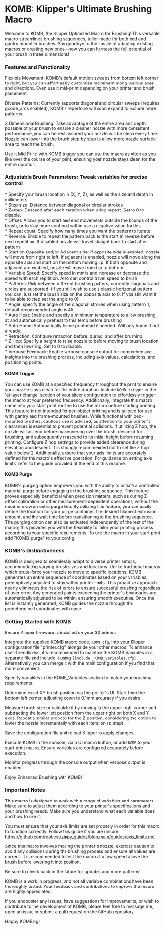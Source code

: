 <head><meta name="google-site-verification" content="YTr2AYTpsxIQk7KIOlVTOfKr11dqkzZP-gOUiyhPU5s" />
<body>
<h1>KOMB: Klipper's Ultimate Brushing Macro</h1>

Welcome to KOMB, the Klipper Optimized Macro for Brushing! This versatile macro streamlines brushing sequences, tailor-made for both bed and gantry mounted brushes. Say goodbye to the hassle of adapting existing macros or creating new ones—now you can harness the full potential of your brush in three dimensions!

<h3>Features and Functionality</h3>

Flexible Movement: KOMB's default motion sweeps from bottom left corner to right, but you can effortlessly customize movement along various axes and directions. Even use it mid-print depending on your printer and brush placement.

Diverse Patterns: Currently supports diagonal and circular sweeps (requires gcode_arcs enabled), KOMB's repertoire will soon expand to include more patterns.

3 Dimensional Brushing: Take advantage of the entire area and depth possible of your brush to ensure a cleaner nozzle with more consistent performance, you can be rest assured your nozzle will be clean every time. Nozzle can lower into the brush step by step to allow more nozzle surface area to reach the brush.

Use it Mid Print: with KOMB trigger you can use the macro as often as you like over the course of your print, ensuring your nozzle stays clean for the entire duration.

<h3>Adjustable Brush Parameters: Tweak variables for precise control</h3>
* Specify your brush location in (X, Y, Z), as well as the size and depth in millimeters <br>
* Step size: Distance between diagonal or circular strokes <br>
* Z-step: Descend after each iteration when using repeat. Set to 0 to disable. <br>
* Offset: Allows you to start and end movements outside the bounds of the brush, or to stay more confined within use a negative value for this <br>
* Repeat count: Specify how many times you want the pattern to iterate <br>
* Reverse: Enable to repeat the pattern back to the start in reverse before next repetition. If disabled nozzle will travel straight back to start after pattern <br>
* Start on Opposite and/or Adjacent side: If opposite side is enabled, nozzle will move from right to left. If adjacent is enabled, nozzle will move along the opposite axis and start on the bottom moving up. If both opposite and adjacent are enabled, nozzle will move from top to bottom. <br>
* Variable Speed: Specify speed in mm/s and increase or decrease the speed with each repitition. Also can control travel speed to brush <br>
* Patterns: Pick between different brushing patters, currently diagonals and circles are supported. (If you still wish to use a classic horizontal pattern you can, just set the brush size on the opposite axis to 0. If you still want it to be able to step set the angle to 0) <br>
* Angle: specify the angle of the diagonal strokes when using pattern 1, default recommended angle is 45 <br>
* Auto Heat: Enable and specify a minimum temperature to allow brushing at and automatically preheat to this temp before brushing <br>
* Auto Home: Automatically home printhead if needed. Will only home if not already. <br>
* Retraction: Configure retraction before, during, and after brushing. <br>
* Z Hop: Specify a height to raise nozzle to before moving to brush location and then lowering. Set to 0 to disable.<br>
* Verbose Feedback: Enable verbose console output for comprehensive insights into the brushing process, including axis values, calculations, and positioning points. <br>

<h4>KOMB Trigger</h4>

You can use KOMB at a specified frequency throughout the print to ensure your nozzle stays clean for the entire duration. Include `KOMB_trigger` in the 'at layer change' section of your slicer configuration to effortlessly trigger the macro at your preferred frequency. Additionally, integrate this macro name into your start print routine to use the macro before starting printing. This feature is not intended for per-object printing and is tailored for use with gantry and frame-mounted brushes. While functional with bed-mounted brushes, cautious use is advised, as attention to your printer's clearances is essential to prevent potential collisions. If utilizing Z hop, the nozzle will ascend before maneuvering over the brush, descend for brushing, and subsequently reascend to its initial height before resuming printing. Configure Z hop settings to provide added clearance during elevation and descent. It is strongly recommended not to set the Z hop value below 2. Additionally, ensure that your axis limits are accurately defined for the macro's effective operation. For guidance on setting axis limits, refer to the guide provided at the end of this readme.

<h4>KOMB Purge</h4>

KOMB's purging option empowers you with the ability to initiate a controlled material purge before engaging in the brushing sequence. This feature proves especially beneficial when precision matters, such as during Z-offset calibration or other measurement-dependent operations, without the need to draw an extra purge line. By utilizing this feature, you can easily define the location for your purge container, the desired filament extrusion amount, and the wait time before transitioning to the brushing sequence. The purging option can also be activated independently of the rest of the macro; this provides you with the flexibility to tailor your printing process according to your specific requirements. To use the macro in your start print add "KOMB_purge" to your config.

<h3>KOMB's Distinctiveness</h3>

KOMB is designed to seamlessly adapt to diverse printer setups, accommodating varying brush sizes and locations. Unlike traditional macros which brute-force your nozzle to move to specific locations, KOMB generates an entire sequence of coordinates based on your variables, preemptively adjusted to stay within printer limits. This proactive approach nearly eliminates the risk of errors to ensure successful brushing regardless of user error. Any generated points exceeding the printer's boundaries are automatically adjusted to be within, ensuring smooth execution. Once the list is instantly generated, KOMB guides the nozzle through the predetermined coordinates with ease.

<h3>Getting Started with KOMB</h3>

Ensure Klipper firmware is installed on your 3D printer.

Integrate the supplied KOMB macro code, `KOMB.cfg`, into your Klipper configuration file "printer.cfg", alongside your other macros. To enhance user-friendliness, it's recommended to maintain the KOMB Variables in a separate file and include it using `[include _KOMB_Variables.cfg].` Alternatively, you can merge it with the main configuration if you find that more convenient.

Specify variables in the KOMB_Variables section to match your brushing requirements.

Determine exact XY brush position via the printer's UI. Start from the bottom left corner, adjusting down to 0.1mm accuracy if you desire.

Measure brush size or calculate it by moving to the upper right corner and subtracting the lower left position from the upper right on both X and Y axes.
Repeat a similar process for the Z position, considering the option to lower the nozzle incrementally with each iteration (z_step).

Save the configuration file and reload Klipper to apply changes.

Execute KOMB in the console, via a UI macro button, or add `KOMB` to your start print macro. Ensure variables are configured accurately before execution.

Monitor progress through the console output when verbose output is enabled.

Enjoy Enhanced Brushing with KOMB!

<h3>Important Notes</h3>

This macro is designed to work with a range of variables and parameters. Make sure to adjust them according to your printer's specifications and your brushing needs. Make sure you understand what each variable does and how to use it.

You must ensure that your axis limits are set properly in order for this macro to function correctly. Follow this guide if you are unsure: https://github.com/rootiest/zippy_guides/blob/main/guides/axis_limits.md

Since this macro involves moving the printer's nozzle, exercise caution to avoid any collisions during the brushing process and ensure all values are correct. It is recommended to test the macro at a low speed above the brush before lowering it into position.

Be sure to check back in the future for updates and more patterns!

KOMB is a work in progress, and not all variable combinations have been thoroughly tested. Your feedback and contributions to improve the macro are highly appreciated.

If you encounter any issues, have suggestions for improvements, or wish to contribute to the development of KOMB, please feel free to message me, open an issue or submit a pull request on the GitHub repository. 

Happy KOMBing!

